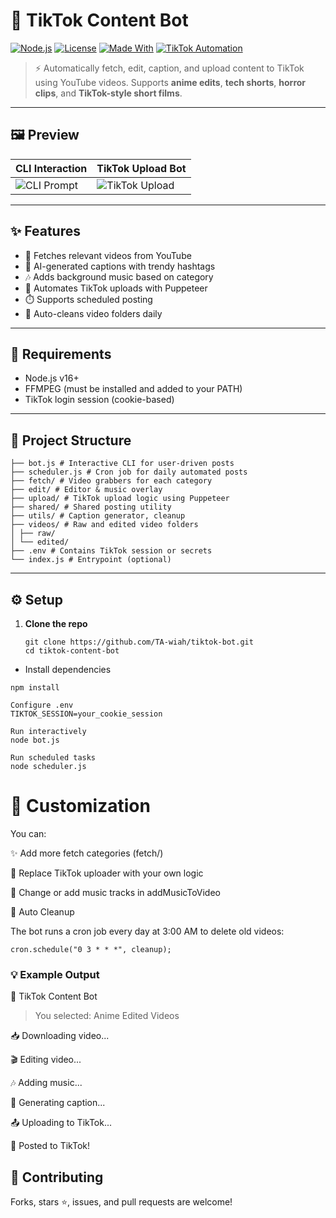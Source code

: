 # 🤖 TikTok Content Bot

[![Node.js](https://img.shields.io/badge/Node.js-v16+-green.svg)](https://nodejs.org)
[![License](https://img.shields.io/github/license/your-username/tiktok-bot)](LICENSE)
[![Made With](https://img.shields.io/badge/Made%20With-JavaScript-yellow)](https://developer.mozilla.org/en-US/docs/Web/JavaScript)
[![TikTok Automation](https://img.shields.io/badge/Automation-TikTok-blueviolet)](#)

> ⚡ Automatically fetch, edit, caption, and upload content to TikTok using YouTube videos. Supports **anime edits**, **tech shorts**, **horror clips**, and **TikTok-style short films**.

---

## 🖼️ Preview

| CLI Interaction | TikTok Upload Bot |
|-----------------|-------------------|
| ![CLI Prompt](https://your-image-link.com/cli.png) | ![TikTok Upload](https://your-image-link.com/upload.png) |

---

## ✨ Features

- 🎥 Fetches relevant videos from YouTube
- 🧠 AI-generated captions with trendy hashtags
- 🎶 Adds background music based on category
- 🤖 Automates TikTok uploads with Puppeteer
- ⏱️ Supports scheduled posting
- 🧹 Auto-cleans video folders daily

---

## 🧰 Requirements

- Node.js v16+
- FFMPEG (must be installed and added to your PATH)
- TikTok login session (cookie-based)

---

## 🧭 Project Structure
```
├── bot.js # Interactive CLI for user-driven posts 
├── scheduler.js # Cron job for daily automated posts 
├── fetch/ # Video grabbers for each category 
├── edit/ # Editor & music overlay 
├── upload/ # TikTok upload logic using Puppeteer 
├── shared/ # Shared posting utility 
├── utils/ # Caption generator, cleanup 
├── videos/ # Raw and edited video folders 
│ ├── raw/ 
│ └── edited/ 
├── .env # Contains TikTok session or secrets 
└── index.js # Entrypoint (optional)

```
---

## ⚙️ Setup

1. **Clone the repo**
   ```
   git clone https://github.com/TA-wiah/tiktok-bot.git
   cd tiktok-content-bot
   ```
- Install dependencies
```
npm install

Configure .env
TIKTOK_SESSION=your_cookie_session

Run interactively
node bot.js

Run scheduled tasks
node scheduler.js
```
# 🧠 Customization
You can:

✨ Add more fetch categories (fetch/)

🧱 Replace TikTok uploader with your own logic

🎵 Change or add music tracks in addMusicToVideo

🧹 Auto Cleanup

The bot runs a cron job every day at 3:00 AM to delete old videos:
```
cron.schedule("0 3 * * *", cleanup);
```
### 💡 Example Output

📱 TikTok Content Bot
> You selected: Anime Edited Videos

📥 Downloading video...

🎬 Editing video...

🎶 Adding music...

📝 Generating caption...

📤 Uploading to TikTok...

🚀 Posted to TikTok!

## 🙌 Contributing
Forks, stars ⭐, issues, and pull requests are welcome!
